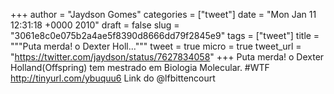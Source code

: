 
+++
author = "Jaydson Gomes"
categories = ["tweet"]
date = "Mon Jan 11 12:31:18 +0000 2010"
draft = false
slug = "3061e8c0e075b2a4ae5f8390d8666dd79f2845e9"
tags = ["tweet"]
title = """Puta merda! o Dexter Holl..."""
tweet = true
micro = true
tweet_url = "https://twitter.com/jaydson/status/7627834058"
+++
Puta merda! o Dexter Holland(Offspring) tem mestrado em Biologia Molecular. #WTF http://tinyurl.com/ybuquu6 Link do @lfbittencourt
